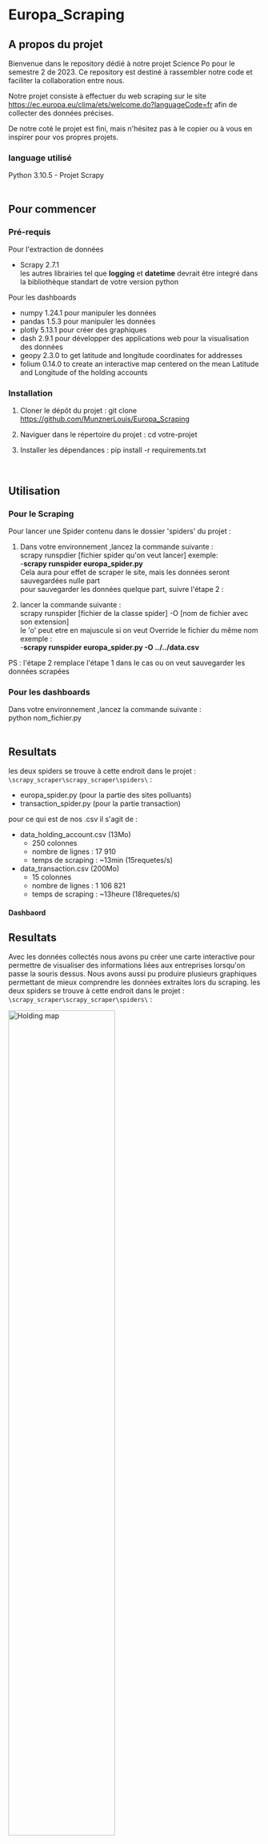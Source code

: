# Europa_Scraping


## A propos du projet

Bienvenue dans le repository dédié à notre projet Science Po pour le semestre 2 de 2023. Ce repository est destiné à rassembler notre code et faciliter la collaboration entre nous.

Notre projet consiste à effectuer du web scraping sur le site https://ec.europa.eu/clima/ets/welcome.do?languageCode=fr afin de collecter des données précises.

De notre coté le projet est fini, mais n'hésitez pas à le copier ou à vous en inspirer pour vos propres projets.


### language utilisé

Python 3.10.5 - Projet Scrapy  
<br>


<!-- GETTING STARTED -->
## Pour commencer

### Pré-requis

Pour l'extraction de données
- Scrapy 2.7.1  
les autres librairies tel que **logging** et **datetime** devrait être integré dans la bibliothèque standart de votre version python  

Pour les dashboards
- numpy 1.24.1 pour manipuler les données
- pandas 1.5.3 pour manipuler les données
- plotly 5.13.1 pour créer des graphiques
- dash 2.9.1 pour développer des applications web pour la visualisation des données
- geopy 2.3.0 to get latitude and longitude coordinates for addresses 
- folium 0.14.0 to create an interactive map centered on the mean Latitude and Longitude of the holding accounts

### Installation

1. Cloner le dépôt du projet : git clone https://github.com/MunznerLouis/Europa_Scraping

2. Naviguer dans le répertoire du projet : cd votre-projet

3. Installer les dépendances : pip install -r requirements.txt  
<br>


<!-- USAGE EXAMPLES -->
## Utilisation
### Pour le Scraping
Pour lancer une Spider contenu dans le dossier 'spiders' du projet :    
  
1. Dans votre environnement ,lancez la commande suivante :  
scrapy runspdier [fichier spider qu'on veut lancer] exemple:  
-**scrapy runspider europa_spider.py**  
Cela aura pour effet de scraper le site, mais les données seront sauvegardées nulle part  
pour sauvegarder les données quelque part, suivre l'étape 2 : 

2. lancer la commande suivante :   
scrapy runspider [fichier de la classe spider] -O [nom de fichier avec son extension]  
le 'o' peut etre en majuscule si on veut Override le fichier du même nom  
exemple :  
-**scrapy runspider europa_spider.py -O ../../data.csv**    
  
PS : l'étape 2 remplace l'étape 1 dans le cas ou on veut sauvegarder les données scrapées  

### Pour les dashboards
Dans votre environnement ,lancez la commande suivante :  
python nom_fichier.py  
<br>

## Resultats 

les deux spiders se trouve à cette endroit dans le projet  :
```\scrapy_scraper\scrapy_scraper\spiders\```  :

- europa_spider.py  (pour la partie des sites polluants)
- transaction_spider.py  (pour la partie transaction)

pour ce qui est de nos .csv il s'agit de :
- data_holding_account.csv  (13Mo)
    - 250 colonnes
    - nombre de lignes : 17 910
    - temps de scraping : ~13min (15requetes/s)
- data_transaction.csv  (200Mo)
    - 15 colonnes
    - nombre de lignes : 1 106 821
    - temps de scraping : ~13heure (18requetes/s)
#### Dashbaord
## Resultats 

Avec les données collectés nous avons pu créer une carte interactive pour permettre de visualiser des informations liées aux entreprises lorsqu'on passe la souris dessus. Nous avons aussi pu produire plusieurs graphiques permettant de mieux comprendre les données extraites lors du scraping.
les deux spiders se trouve à cette endroit dans le projet  :
```\scrapy_scraper\scrapy_scraper\spiders\```  :

<img src="dashboard/Plot_Screenshots/Holding_map.png" alt="Holding map" width="65%">
<img src="dashboard/Plot_Screenshots/mouse_Hover.png" alt="Mouse hover" width="45%">
- europa_spider.py  (pour la partie des sites polluants)
- transaction_spider.py  (pour la partie transaction)

Nous avons également pu produire plusieurs graphs, mais dans l'optique de ne pas inonder le ReadMe nous ne les présenterons pas tous : 
<img src="dashboard/Plot_Screenshots/top_10_Polluting_Countries.png" alt="Mouse hover" width="100%">
pour ce qui est de nos .csv il s'agit de :
- data_holding_account.csv  (13Mo)
    - 250 colonnes
    - nombre de lignes : 17 910
    - temps de scraping : ~13min (15requetes/s)
- data_transaction.csv  (200Mo)
    - 15 colonnes
    - nombre de lignes : 1 106 821
    - temps de scraping : ~13heure (18requetes/s)

<!-- CONTRIBUTING -->

## Contribution

Nous sommes heureux de vous annoncer que notre projet Science Po pour le semestre 2 de 2023 est désormais terminé.

Nous souhaitons cependant vous informer que ce repository ne sera plus mis à jour et n'acceptera donc plus de contributions. Néanmoins, nous vous encourageons vivement à vous inspirer de notre code ou à le copier pour vos propres projets si cela peut vous être utile.

<!-- CONTACT -->
## Contact

- Münzner Louis - munzner.louis@gmail.com 

- Brise Quentin - brisequent@cy-tech.fr 

- Zeddam Hatem - zeddamhate@cy-tech.fr  

- Noyes Enzo - noyesenzo@cy-tech.fr   

Project Link: [https://github.com/MunznerLouis/Europa_Scraping](https://github.com/MunznerLouis/Europa_Scraping)


